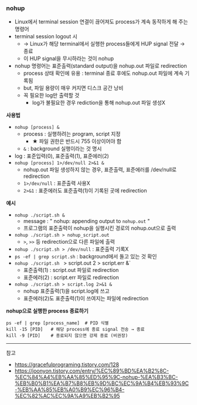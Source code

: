 
### nohup
- Linux에서 terminal session 연결이 끊어져도 process가 계속 동작하게 해 주는 명령어
- terminal session logout 시
  - → Linux가 해당 terminal에서 실행한 process들에게 HUP signal 전달 → 종료
  - 이 HUP signal을 무시하라는 것이 nohup
- nohup 명령어는 표준출력(standard output)을 nohup.out 파일로 redirection
  - process 상태 확인에 유용 : terminal 종료 후에도 nohup.out 파일에 계속 기록됨
  - but, 파일 용량이 매우 커지면 디스크 공간 낭비
  - 꼭 필요한 log만 출력할 것
    - log가 불필요한 경우 rediction을 통해 nohup.out 파일 생성X

<b>사용법</b>
- `nohup [process] &`
  - process : 실행하려는 program, script 지정
    - ★ 파일 권한은 반드시 755 이상이어야 함
  - `&` : background 실행이라는 것 명시
- log : 표준입력(0), 표준출력(1), 표준에러(2)
- `nohup [process] 1>/dev/null 2>&1 &`
  - nohup.out 파일 생성하지 않는 경우, 표준출력, 표준에러를 /dev/null로 redirection
  - `1>/dev/null` : 표준출력 사용X
  - `2>&1` : 표준에러도 표준출력(1)이 기록된 곳에 redirection

<b>예시</b>
- `nohup ./script.sh &`
  - message : " nohup: appending output to `nohup.out` "
  - 프로그램의 표준출력이 nohup을 실행시킨 경로의 nohup.out으로 출력
- `nohup ./script.sh > nohup_script.out`
  - `>`, `>>` 등 redirection으로 다른 파일에 출력
- `nohup ./script.sh > /dev/null` : 표준출력 기록X
- `ps -ef | grep script.sh` : background에서 돌고 있는 것 확인
- `nohup ./script.sh ` > script.out 2 > script.err &`
  - 표준출력(1) : script.out 파일로 redirection
  - 표준에러(2) : script.err 파일로 redirection
- `nohup ./script.sh > script.log 2>&1 &`
  - nohup 표준출력(1)을 script.log에 쓰고
  - 표준에러(2)도 표준출력(1)이 쓰여지는 파일에 redirection


<b>nohup으로 실행한 process 종료하기</b>
```vim
ps -ef | grep [process_name]  # PID 식별
kill -15 [PID]   # 해당 process에 종료 signal 전송 → 종료
kill -9 [PID]    # 종료되지 않으면 강제 종료 (비권장)
```

---

참고
- https://gracefulprograming.tistory.com/128
- https://joonyon.tistory.com/entry/%EC%89%BD%EA%B2%8C-%EC%84%A4%EB%AA%85%ED%95%9C-nohup-%EA%B3%BC-%EB%B0%B1%EA%B7%B8%EB%9D%BC%EC%9A%B4%EB%93%9C-%EB%AA%85%EB%A0%B9%EC%96%B4-%EC%82%AC%EC%9A%A9%EB%B2%95
